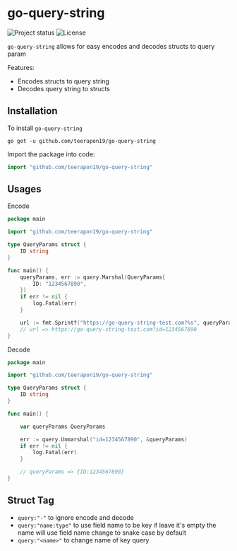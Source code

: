 # go-query-string

![Project status](https://img.shields.io/badge/version-1.0.1-green.svg)
![License](https://img.shields.io/dub/l/vibe-d.svg)

`go-query-string` allows for easy encodes and decodes structs to query param

Features:

- Encodes structs to query string
- Decodes query string to structs

## Installation

To install `go-query-string`

```shell
go get -u github.com/teerapon19/go-query-string
```

Import the package into code:

```go
import "github.com/teerapon19/go-query-string"
```

## Usages

Encode

```go
package main

import "github.com/teerapon19/go-query-string"

type QueryParams struct {
    ID string
}

func main() {
    queryParams, err := query.Marshal(QueryParams{
        ID: "1234567890",
    })
    if err != nil {
        log.Fatal(err)
    }

    url := fmt.Sprintf("https://go-query-string-test.com?%s", queryParams)
    // url => https://go-query-string-test.com?id=1234567890
}
```

Decode

```go
package main

import "github.com/teerapon19/go-query-string"

type QueryParams struct {
    ID string
}

func main() {

    var queryParams QueryParams

    err := query.Unmarshal("id=1234567890", &queryParams)
    if err != nil {
        log.Fatal(err)
    }

    // queryParams => {ID:1234567890}
}
```

## Struct Tag

- `query:"-"` to ignore encode and decode
- `query:"name:type"` to use field name to be key if leave it's empty the name will use field name change to snake case by default
- `query:"<name>"` to change name of key query
